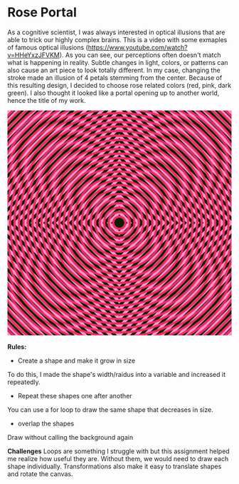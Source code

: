 
# Rose Portal 

As a cognitive scientist, I was always interested in optical illusions that are able to trick our highly complex brains. This is a video with some exmaples of famous optical illusions (https://www.youtube.com/watch?v=HHeYxzJFVKM). As you can see, our perceptions often doesn't match what is happening in reality. Subtle changes in light, colors, or patterns can also cause an art piece to look totally different. In my case, changing the stroke made an illusion of 4 petals stemming from the center. Because of this resulting design, I decided to choose rose related colors (red, pink, dark green). I also thought it looked like a portal opening up to another world, hence the title of my work. 

![image](/July13/portal.png)

**Rules:**
* Create a shape and make it grow in size

To do this, I made the shape's width/raidus into a variable and increased it repeatedly.

* Repeat these shapes one after another 

You can use a for loop to draw the same shape that decreases in size. 

* overlap the shapes 

Draw without calling the background again


**Challenges**
Loops are something I struggle with but this assignment helped me realize how useful they are. Without them, we would need to draw each shape individually. Transformations also make it easy to translate shapes and rotate the canvas. 
